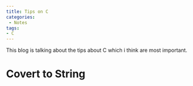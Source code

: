 ```yaml
---
title: Tips on C
categories:
 - Notes
tags:
- C
---
```


This blog is talking about the tips about C which i think are most important.

# Covert to String

## 



